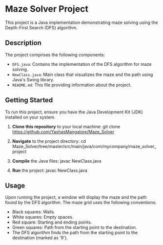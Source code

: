 # Maze Solver Project

This project is a Java implementation demonstrating maze solving using the Depth-First Search (DFS) algorithm.

## Description

The project comprises the following components:

- `DFS.java`: Contains the implementation of the DFS algorithm for maze solving.
- `NewClass.java`: Main class that visualizes the maze and the path using Java's Swing library.
- `README.md`: This file providing information about the project.

## Getting Started

To run this project, ensure you have the Java Development Kit (JDK) installed on your system.

1. **Clone this repository** to your local machine: git clone https://github.com/YashasMangalore/Maze_Solver

2. **Navigate** to the project directory: cd Maze_Solver/tree/master/src/main/java/com/mycompany/maze_solver_project
 
3. **Compile** the Java files: javac NewClass.java

4. **Run** the project: javac NewClass.java

## Usage

Upon running the project, a window will display the maze and the path found by the DFS algorithm. The maze grid uses the following conventions:

- Black squares: Walls.
- White squares: Empty spaces.
- Red square: Starting and ending points.
- Green squares: Path from the starting point to the destination.
- The DFS algorithm finds the path from the starting point to the destination (marked as '9').
